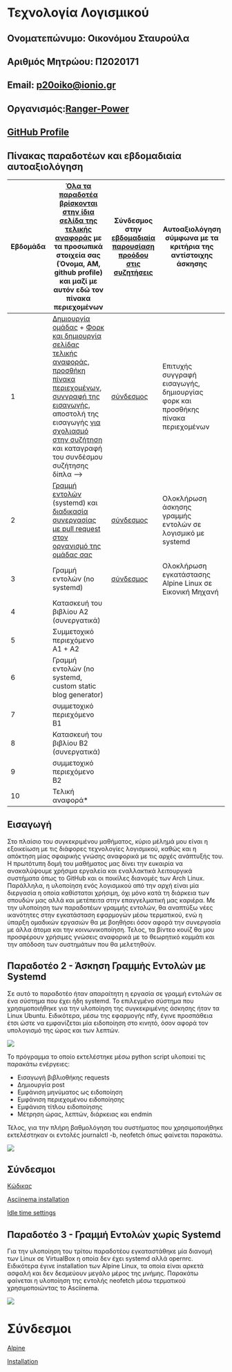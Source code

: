 # Τεχνολογία Λογισμικού 
## Ονοματεπώνυμο: Οικονόμου Σταυρούλα

## Αριθμός Μητρώου: Π2020171

## Email: [p20oiko@ionio.gr](https://webmail.ionio.gr/?_task=mail&_mbox=INBOX)

## Οργανισμός:[Ranger-Power](https://github.com/Ranger-Power)

## [GitHub Profile](https://github.com/p20oiko)



## Πίνακας παραδοτέων και εβδομαδιαία αυτοαξιολόγηση

| Εβδομάδα | [Όλα τα παραδοτέα βρίσκονται στην ίδια σελίδα της τελικής αναφοράς](https://epidrome.github.io/teaching/deliverables/) με τα προσωπικά στοιχεία σας (Όνομα, ΑΜ, github profile) και μαζί με αυτόν εδώ τον πίνακα περιεχομένων | Σύνδεσμος στην [εβδομαδιαία παρουσίαση προόδου στις συζητήσεις](https://github.com/courses-ionio/help/discussions/categories/show-and-tell) | Αυτοαξιολόγηση σύμφωνα με τα κριτήρια της αντίστοιχης άσκησης |
| --- | --- | --- | --- |
| 1 | [Δημιουργία ομάδας](https://epidrome.github.io/teaching/team/) + [Φορκ και δημιουργία σελίδας τελικής αναφοράς](https://epidrome.github.io/teaching/guide/), [προσθήκη πίνακα περιεχομένων](https://raw.githubusercontent.com/courses-ionio/sw/master/README.md), [συγγραφή της εισαγωγής](https://epidrome.github.io/teaching/intro/), αποστολή της εισαγωγής [για σχολιασμό στην συζήτηση](https://github.com/courses-ionio/sw/discussions/categories/show-and-tell) και καταγραφή του συνδέσμου συζήτησης δίπλα --> | [σύνδεσμος](https://github.com/courses-ionio/sw/discussions/1187) |Επιτυχής συγγραφή εισαγωγής, δημιουργίας φορκ και προσθήκης πίνακα περιεχομένων |
| 2 | [Γραμμή εντολών](https://epidrome.github.io/teaching/cli) (systemd) και [διαδικασία συνεργασίας με pull request στον οργανισμό της ομάδας σας](https://epidrome.github.io/teaching/team) |[σύνδεσμος](https://github.com/courses-ionio/sw/discussions/1286) |Ολοκλήρωση άσκησης γραμμής εντολών σε λογισμικό με systemd |
| 3 | Γραμμή εντολών (no systemd) |[σύνδεσμος](https://github.com/courses-ionio/sw/discussions/1364) |Ολοκλήρωση εγκατάστασης Alpine Linux σε Εικονική Μηχανή |
| 4 | Κατασκευή του βιβλίου Α2 (συνεργατικά) | | |
| 5 | Συμμετοχικό περιεχόμενο A1 + A2 | | |
| 6 | Γραμμή εντολών (no systemd, custom static blog generator) | | |
| 7 | συμμετοχικό περιεχόμενο B1 | | |
| 8 | Κατασκευή του βιβλίου Β2 (συνεργατικά) | | |
| 9 | συμμετοχικό περιεχόμενο B2 | | |
| 10 | Τελική αναφορά* | | |

## Εισαγωγή

Στο πλαίσιο του συγκεκριμένου μαθήματος, κύριο μέλημά μου είναι η εξοικείωση με τις διάφορες τεχνολογίες λογισμικού, καθώς και η απόκτηση μίας σφαιρικής γνώσης αναφορικά με τις αρχές ανάπτυξής του. Η πρωτότυπη δομή του μαθήματος μας δίνει την ευκαιρία να ανακαλύψουμε χρήσιμα εργαλεία και εναλλακτικά λειτουργικά συστήματα όπως το GitHub και οι ποικίλες διανομές των Arch Linux. Παράλληλα, η υλοποίηση ενός λογισμικού από την αρχή είναι μία διεργασία η οποία καθίσταται χρήσιμη, όχι μόνο κατά τη διάρκεια των σπουδών μας αλλά και μετέπειτα στην επαγγελματική μας καριέρα. Με την υλοποίηση των παραδοτέων γραμμής εντολών, θα αναπτύξω νέες ικανότητες στην εγκατάσταση εφαρμογών μέσω τερματικού, ενώ η ύπαρξη ομαδικών εργασιών θα με βοηθήσει όσον αφορά την συνεργασία με άλλα άτομα και την κοινωνικοποίηση. Τελος, τα βίντεο κουίζ θα μου προσφέρουν χρήσιμες γνώσεις αναφορικά με το θεωρητικό κομμάτι και την απόδοση των συστημάτων που θα μελετηθούν. 


## Παραδοτέο 2 - Άσκηση Γραμμής Εντολών με Systemd 
Σε αυτό το παραδοτέο ήταν απαραίτητη η εργασία σε γραμμή εντολών σε ένα σύστημα που έχει ήδη systemd. Το επιλεγμένο σύστημα που χρησιμοποιήθηκε για την υλοποίηση της συγκεκριμένης άσκησης ήταν τα Linux Ubuntu. Ειδικότερα, μέσω της εφαρμογής ntfy, έγινε προσπάθεια έτσι ώστε να εμφανίζεται μία ειδοποίηση στο κινητό, όσον αφορά τον υπολογισμό της ώρας και των λεπτών.


<a href="https://asciinema.org/a/4fEyqBd3inDxX2lRwYdOGXKTA" target="_blank"><img src="https://asciinema.org/a/4fEyqBd3inDxX2lRwYdOGXKTA.svg" /></a>

Το πρόγραμμα το οποίο εκτελέστηκε μέσω python script υλοποιεί τις παρακάτω ενέργειες:
- Εισαγωγή βιβλιοθήκης requests
- Δημιουργία post 
- Εμφάνιση μηνύματος ως ειδοποίηση
- Εμφάνιση περιεχομένου ειδοποίησης
- Εμφάνιση τίτλου ειδοποίησης
- Μέτρηση ώρας, λεπτών, διάρκειας και endmin

Τέλος, για την πλήρη βαθμολόγηση του συστήματος που χρησιμοποιήθηκε εκτελέστηκαν οι εντολές journalctl -b, neofetch όπως φαίνεται παρακάτω.

<a href="https://asciinema.org/a/561788" target="_blank"><img src="https://asciinema.org/a/561788.svg" /></a>



## Σύνδεσμοι
[Κώδικας](https://stackoverflow.com/questions/45673769/calculating-hours-and-minutes-in-python)

[Asciinema installation](https://asciinema.org/docs/installation)

[Idle time settings](https://github.com/asciinema/asciinema-server/issues/136)

## Παραδοτέο 3 - Γραμμή Εντολών χωρίς Systemd
Για την υλοποίηση του τρίτου παραδοτέου εγκαταστάθηκε μία διανομή των Linux σε VirtualBox η οποία δεν έχει systemd αλλά opernrc. Ειδικότερα έγινε installation των Alpine Linux, τα οποία είναι αρκετά ασφαλή και δεν δεσμεύουν μεγάλο μέρος της μνήμης. Παρακάτω φαίνεται η υλοποίηση της εντολής neofetch μέσω τερματικού χρησιμοποιώντας το Asciinema.

<a href="https://asciinema.org/a/565498" target="_blank"><img src="https://asciinema.org/a/565498.svg" /></a>



# Σύνδεσμοι
[Alpine](https://alpinelinux.org/about/)

[Installation](https://wiki.alpinelinux.org/wiki/Installation)

